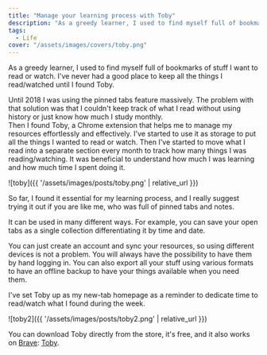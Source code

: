 ```yaml
---
title: "Manage your learning process with Toby"
description: "As a greedy learner, I used to find myself full of bookmarks of stuff I want to read or watch. I've never had a good place to keep all the things I read/watched until I found Toby."
tags:
  - Life
cover: "/assets/images/covers/toby.png"
---
```


As a greedy learner, I used to find myself full of bookmarks of stuff I want to read or watch. I've never had a good place to keep all the things I read/watched until I found Toby.

Until 2018 I was using the pinned tabs feature massively. The problem with that solution was that I couldn't keep track of what I read without using history or just know how much I study monthly.   
Then I found Toby, a Chrome extension that helps me to manage my resources effortlessly and effectively.
I've started to use it as storage to put all the things I wanted to read or watch. Then I've started to move what I read into a separate section every month to track how many things I was reading/watching.
It was beneficial to understand how much I was learning and how much time I spent doing it.

![toby]({{ '/assets/images/posts/toby.png' | relative_url }})

So far, I found it essential for my learning process, and I really suggest trying it out if you are like me, who was full of pinned tabs and notes.

It can be used in many different ways. For example, you can save your open tabs as a single collection differentiating it by time and date.

You can just create an account and sync your resources, so using different devices is not a problem. You will always have the possibility to have them by hand logging in. You can also export all your stuff using various formats to have an offline backup to have your things available when you need them.

I've set Toby up as my new-tab homepage as a reminder to dedicate time to read/watch what I found during the week.

![toby2]({{ '/assets/images/posts/toby2.png' | relative_url }})

You can download Toby directly from the store, it's free, and it also works on [Brave](https://brave.com): [Toby](https://chrome.google.com/webstore/detail/toby-for-chrome/hddnkoipeenegfoeaoibdmnaalmgkpip).

